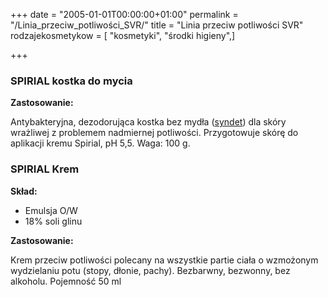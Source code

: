 +++
date = "2005-01-01T00:00:00+01:00"
permalink = "/Linia_przeciw_potliwości_SVR/"
title = "Linia przeciw potliwości SVR"
rodzajekosmetykow = [ "kosmetyki", "środki higieny",]

+++

### SPIRIAL kostka do mycia

**Zastosowanie:**

Antybakteryjna, dezodorująca kostka bez mydła ([syndet](/atopedia/syndety "wikilink")) dla skóry wrażliwej z problemem nadmiernej potliwości. Przygotowuje skórę do aplikacji kremu Spirial, pH 5,5. Waga: 100 g.

### SPIRIAL Krem

**Skład:**

-   Emulsja O/W
-   18% soli glinu

**Zastosowanie:**

Krem przeciw potliwości polecany na wszystkie partie ciała o wzmożonym wydzielaniu potu (stopy, dłonie, pachy). Bezbarwny, bezwonny, bez alkoholu. Pojemność 50 ml
